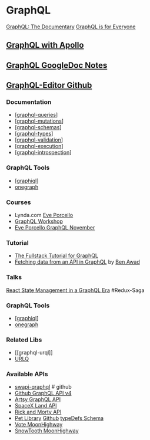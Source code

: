 # GraphQL

[GraphQL: The Documentary](youtube.com/watch?v=783ccP__No8)
[GraphQL is for Everyone](https://github.com/MoonHighway/graphql-is-for-everyone)

## [GraphQL with Apollo](https://github.com/MoonHighway/graphql-is-for-everyone)

## [GraphQL GoogleDoc Notes](https://docs.google.com/document/d/1v8RYlUUh2UscBnzt1jjiSzu1w3xRbbch8s21X94tihI/edit#)

## [GraphQL-Editor Github](https://github.com/graphql-editor/graphql-editor)

### Documentation

- [[graphql-queries]]
- [[graphql-mutations]]
- [[graphql-schemas]]
- [[graphql-types]]
- [[graphql-validation]]
- [[graphql-execution]]
- [[graphql-introspection]]

### GraphQL Tools

- [[graphiql]]
- [onegraph](https://www.onegraph.com/docs/)

### Courses

- Lynda.com [Eve Porcello]()
- [GraphQL Workshop](https://www.graphqlworkshop.com/)
- [Eve Porcello GraphQL November](https://www.dropbox.com/s/9buuscdpdn1yhi4/NovemberGraphQL.mp4)

### Tutorial

- [The Fullstack Tutorial for GraphQL](https://www.howtographql.com/)
- [Fetching data from an API in GraphQL](https://www.youtube.com/watch?v=RDQyAcvmbpM) by [Ben Awad](https://www.youtube.com/channel/UC-8QAzbLcRglXeN_MY9blyw)

### Talks

[React State Management in a GraphQL Era](youtube.com/watch?v=Q54YDGC_t3Y) #Redux-Saga

### GraphQL Tools

- [[graphiql]]
- [onegraph](https://www.onegraph.com/docs/)

### Related Libs

- [[graphql-urql]]
- [URLQ](https://github.com/FormidableLabs/urql)

### Available APIs

- [swapi-qraphql](https://github.com/graphql/swapi-graphql) # github
- [Github GraphQL API v4](https://developer.github.com/v4/guides/using-the-explorer/)
- [Artsy GraphQL API](https://metaphysics-staging.artsy.net/)
- [SpaceX Land API](https://api.spacex.land/graphql/)
- [Rick and Morty API](https://rickandmortyapi.com/graphql/)
- [Pet Library](http://pet-library.moonhighway.com/) [Github](https://github.com/MoonHighway/pet-library) [typeDefs Schema](https://github.com/MoonHighway/pet-library/blob/master/src/typeDefs.graphql)
- [Vote MoonHighway](http://vote.moonhighway.com/)
- [SnowTooth MoonHighway](http://snowtooth.moonhighway.com/)

[//begin]: # "Autogenerated link references for markdown compatibility"
[graphql-queries]: queries/graphql-queries "Queries"
[graphql-mutations]: mutations/graphql-mutations "Mutations"
[graphql-schemas]: schemas/graphql-schemas "Schemas"
[graphql-types]: types/graphql-types "Types"
[graphql-validation]: validation/graphql-validation "Validation"
[graphql-execution]: execution/graphql-execution "Execution"
[graphql-introspection]: introspection/graphql-introspection "Introspection"
[graphiql]: ../graphiql "GraphiQL"
[//end]: # "Autogenerated link references"
